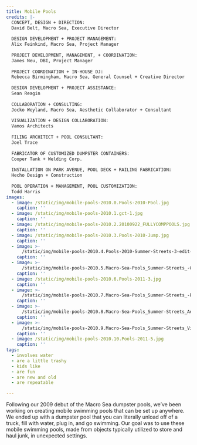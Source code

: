 ```yaml
---
title: Mobile Pools
credits: |-
  CONCEPT, DESIGN + DIRECTION:  
  David Belt, Macro Sea, Executive Director  
    
  DESIGN DEVELOPMENT + PROJECT MANAGEMENT:  
  Alix Feinkind, Macro Sea, Project Manager  
    
  PROJECT DEVELOPMENT, MANAGEMENT, + COORDINATION:  
  James Neu, DBI, Project Manager  
    
  PROJECT COORDINATION + IN-HOUSE DJ:  
  Rebecca Birmingham, Macro Sea, General Counsel + Creative Director  
    
  DESIGN DEVELOPMENT + PROJECT ASSISTANCE:  
  Sean Reagin  
    
  COLLABORATION + CONSULTING:  
  Jocko Weyland, Macro Sea, Aesthetic Collaborator + Consultant  
    
  VISUALIZATION + DESIGN COLLABORATION:  
  Vamos Architects  
    
  FILING ARCHITECT + POOL CONSULTANT:  
  Joel Trace  
    
  FABRICATOR OF CUSTOMIZED DUMPSTER CONTAINERS:  
  Cooper Tank + Welding Corp.  
    
  INSTALLATION ON PARK AVENUE, POOL DECK + RAILING FABRICATION:  
  Hecho Design + Construction  
    
  POOL OPERATION + MANAGEMENT, POOL CUSTOMIZATION:  
  Todd Harris
images:
  - image: /static/img/mobile-pools-2010.0.Pools-2010-Pool.jpg
    caption: ''
  - image: /static/img/mobile-pools-2010.1.gct-1.jpg
    caption: ''
  - image: /static/img/mobile-pools-2010.2.20100922_FULLYCOMPPOOLS.jpg
    caption: ''
  - image: /static/img/mobile-pools-2010.3.Pools-2010-Jump.jpg
    caption: ''
  - image: >-
      /static/img/mobile-pools-2010.4.Pools-2010-Summer-Streets-3-edit-resized.jpg
    caption: ''
  - image: >-
      /static/img/mobile-pools-2010.5.Macro-Sea-Pools_Summer-Streets_-Girl-Hooping-2-resized.jpg
    caption: ''
  - image: /static/img/mobile-pools-2010.6.Pools-2011-3.jpg
    caption: ''
  - image: >-
      /static/img/mobile-pools-2010.7.Macro-Sea-Pools_Summer-Streets_-Pool-on-Truck.jpg
    caption: ''
  - image: >-
      /static/img/mobile-pools-2010.8.Macro-Sea-Pools_Summer-Streets_Aerial-resized.jpg
    caption: ''
  - image: >-
      /static/img/mobile-pools-2010.9.Macro-Sea-Pools_Summer-Streets_Viaduct-at-Night.jpg
    caption: ''
  - image: /static/img/mobile-pools-2010.10.Pools-2011-5.jpg
    caption: ''
tags:
  - involves water
  - are a little trashy
  - kids like
  - are fun
  - are new and old
  - are repeatable

---
```

Following our 2009 debut of the Macro Sea dumpster pools, we’ve been working on creating mobile swimming pools that can be set up anywhere. We ended up with a dumpster pool that you can literally unload off of a truck, fill with water, plug in, and go swimming. Our goal was to use these mobile swimming pools, made from objects typically utilized to store and haul junk, in unexpected settings.

